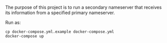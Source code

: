The purpose of this project is to run a secondary nameserver that
receives its information from a specified primary nameserver.

Run as:

    cp docker-compose.yml.example docker-compose.yml
    docker-compose up
